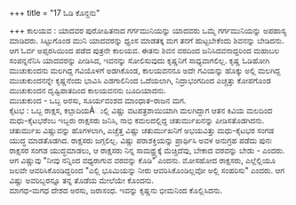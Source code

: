 +++
title = "17 ಓಡಿ ಕೊನ್ದನು"

+++
ಕಾಲಯವ : ಯಾದವರ ಪುರೋಹಿತನಾದ ಗರ್ಗಮುನಿಯನ್ನು ಯಾದವರು ಒಮ್ಮೆ ಗರ್ಗಮುನಿಯನ್ನು ಅಪಹಾಸ್ಯ ಮಾಡಿದರು.  ಸಿಟ್ಟುಗೊಂಡ ಮುನಿ  ಯಾದವರನ್ನು ಧ್ವಂಸ ಮಾಡತಕ್ಕ ಮಗ ತನಗೆ ಹುಟ್ಟಬೇಕೆಂದು ಶಿವನನ್ನು ಬೇಡಿದನು. ಆಗ  ಓರ್ವ ಅಪ್ಸರಸಿಯಿಂದ ಪಡೆದ ಪುತ್ರನೇ ಕಾಲಯವ. ಈತನು ಶಿವನ ವರದಿಂದ ಜನಿಸಿದವನಾದ್ದರಿಂದ ಮಹಾಬಲ ಸಂಪನ್ನನೆನಿಸಿ ಯಾದವರನ್ನು ಪೀಡಿಸಿದ, ಇವನನ್ನು ಸೋಲಿಸುವುದು ಕೃಷ್ಣನಿಗೆ ಸಾಧ್ಯವಾಗಲಿಲ್ಲ. ಕೃಷ್ಣ ಓಡಿಹೋಗಿ ಮುಚುಕುಂದನು ಮಲಗಿದ್ದ ಗವಿಯೊಳಗೆ ಅಡಗಿಕೊಂಡ, ಕಾಲಯವನನೂ ಅದೇ ಗವಿಯನ್ನು ಹೊಕ್ಕು ಅಲ್ಲಿ ಮಲಗಿದ್ದ ಮುಚುಕುಂದನನ್ನೇ ಕೃಷ್ಣನೆಂದು ಭಾವಿಸಿ ಎಡಗಾಲಿನಿಂದ ಒದೆಯಲಾಗಿ, ನಿದ್ರಾಭಂಗದಿಂದ ಎಚ್ಚತ್ತು ಕೋಪಗೊಂಡ ಮುಚುಕುಂದನ ದೃಷ್ಟಿಪಾತದಿಂದ ಕಾಲಯವನನು ಬೂದಿಯಾದನು.  
ಮುಚುಕುಂದ - ಒಬ್ಬ ಅರಸು, ಸೂರ್ಯವಂಶದ ಮಾಂಧಾತ-ರಾಜನ ಮಗ.  
ಕೈಟಭ : ಒಬ್ಬ ರಾಕ್ಷಸ, ಕಲ್ಪಾದಿಯÀುಲ್ಲಿ ವಿಷ್ಣು ವಟಪತ್ರಶಾಯಿಯಾಗಿ ಮಲಗಿದ್ದಾಗ ಆತನ ಕಿವಿಯ ಮಲದಿಂದ ಮಧು-ಕೈಟಭರೆಂಬ ಇಬ್ಬರು ರಾಕ್ಷಸರು ಜನಿಸಿ, ನಾಭಿ ಕಮಲದಲ್ಲಿದ್ದ ಚತುರ್ಮುಖನನ್ನು ಪೀಡಿಸತೊಡಗಿದನು. ಚತುರ್ಮುಖ ವಿಷ್ಣುವನ್ನು ಹೊಗಳಲಾಗಿ, ಎಚ್ಚೆತ್ತ ವಿಷ್ಣು ಚತುರ್ಮುಖನಿಗೆ ಅಭಯವಿತ್ತು ಮಧು-ಕೈಟಭರ ಸಂಗಡ ಯುದ್ಧ ಮಾಡತೊಡಗಿದ. ರಾಕ್ಷಸರು ಜಗ್ಗಲಿಲ್ಲ. ವಿಷ್ಣು ಪರಾಶಕ್ತಿಯನ್ನು ಪ್ರಾರ್ಥಿಸಿ ಅವಳ ಅನುಗ್ರಹ ಪಡೆದು ಪುನಃ ರಾಕ್ಷಸರ ಸಂಗಡ ಯುದ್ಧಮಾಡಲು, ಆ ರಾಕ್ಷಸರು ನಿನ್ನ ಸಾಮಥ್ರ್ಯಕ್ಕೆ ಮೆಚ್ಚಿದೆವು, ಬೇಕಾದ ವರವನ್ನು ಬೇಡು - ಎಂದರು. ಆಗ ವಿಷ್ಣುವು "ನೀವು ನನ್ನಿಂದ ವಧ್ಯರಾಗುವ ವರವನ್ನು ಕೊಡಿ" ಎಂದನು. ಮೋಸಹೋದ ರಾಕ್ಷಸರು, ಎಲ್ಲೆಲ್ಲಿಯೂ ಜಲವೇ ಆವರಿಸಿಕೊಂಡಿದ್ದರಿಂದ "ಎಲ್ಲಿ ಭೂಮಿಯನ್ನು ನೀರು ಆವರಿಸಿಕೊಂಡಿಲ್ಲವೋ ಅಲ್ಲಿ ಸಂಹರಿಸು" ಎಂದರು. ಆಗ ವಿಷ್ಣು ಅವರಿಬ್ಬರನ್ನೂ ತನ್ನ ತೊಡೆಯ ಮೇಲೆಯೇ ಕೊಂದನು.  
ಮಾಗಧ-ಮಗಧ ದೇಶದ ಅರಸು, ಜರಾಸಂಧ. ಇವನ್ನು ಕೃಷ್ಣನು ಭೀಮನಿಂದ ಕೊಲ್ಲಿಸಿದನು.